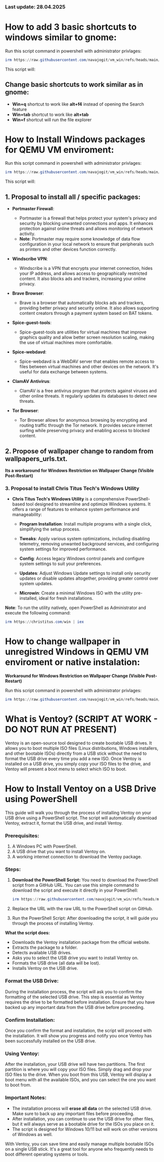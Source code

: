### **Last update: 28.04.2025**

# How to add 3 basic shortcuts to windows similar to gnome:

Run this script command in powershell with administrator privlages:

   ```powershell
   irm https://raw.githubusercontent.com/navajogit/vm_win/refs/heads/main/shortcuts.ps1 | iex
   ```
This script will:
## Change basic shortcuts to work similar as in gnome:
   - **Win+q** shortcut to work like **alt+f4** instead of opening the Search feature
   - **Win+tab** shortcut to work like **alt+tab** 
   - **Win+f** shortcut will run the file explorer


# How to Install Windows packages for QEMU VM enviroment:

Run this script command in powershell with administrator privlages:

   ```powershell
   irm https://raw.githubusercontent.com/navajogit/vm_win/refs/heads/main/startup.ps1 | iex
   ```
This script will:

## 1. Proposal to install all / specific packages:

- **Portmaster Firewall**:
  - Portmaster is a firewall that helps protect your system's privacy and security by blocking unwanted connections and apps. It enhances protection against online threats and allows monitoring of network activity.
  - **Note**: Portmaster may require some knowledge of data flow configuration in your local network to ensure that peripherals such as printers and other devices function correctly.

- **Windscribe VPN**:
  - Windscribe is a VPN that encrypts your internet connection, hides your IP address, and allows access to geographically restricted content. It also blocks ads and trackers, increasing your online privacy.

- **Brave Browser**:
  - Brave is a browser that automatically blocks ads and trackers, providing better privacy and security online. It also allows supporting content creators through a payment system based on BAT tokens.

- **Spice-guest-tools**:
  - Spice-guest-tools are utilities for virtual machines that improve graphics quality and allow better screen resolution scaling, making the use of virtual machines more comfortable.

- **Spice-webdavd**:
  - Spice-webdavd is a WebDAV server that enables remote access to files between virtual machines and other devices on the network. It's useful for data exchange between systems.

- **ClamAV Antivirus**:
  - ClamAV is a free antivirus program that protects against viruses and other online threats. It regularly updates its databases to detect new threats.

- **Tor Browser**:
  - Tor Browser allows for anonymous browsing by encrypting and routing traffic through the Tor network. It provides secure internet surfing while preserving privacy and enabling access to blocked content.

## 2. Propose of wallpaper change to random from wallpapers_urls.txt. 
**Its a workaround for Windows Restriction on Wallpaper Change (Visible Post-Restart)**

### 3. Proposal to install Chris Titus Tech's Windows Utility

- **Chris Titus Tech's Windows Utility** is a comprehensive PowerShell-based tool designed to streamline and optimize Windows systems. It offers a range of features to enhance system performance and manageability:

  - **Program Installation**: Install multiple programs with a single click, simplifying the setup process.
  
  - **Tweaks**: Apply various system optimizations, including disabling telemetry, removing unwanted background services, and configuring system settings for improved performance.
  
  - **Config**: Access legacy Windows control panels and configure system settings to suit your preferences.
  
  - **Updates**: Adjust Windows Update settings to install only security updates or disable updates altogether, providing greater control over system updates.
  
  - **Microwin**: Create a minimal Windows ISO with the utility pre-installed, ideal for fresh installations.

**Note**: To run the utility natively, open PowerShell as Administrator and execute the following command:
```powershell
irm https://christitus.com/win | iex
```

# How to change wallpaper in unregistred Windows in QEMU VM enviroment or native instalation:
**Workaround for Windows Restriction on Wallpaper Change (Visible Post-Restart)**

Run this script command in powershell with administrator privlages:

   ```powershell
   irm https://raw.githubusercontent.com/navajogit/vm_win/refs/heads/main/wallpapers.ps1 | iex
   ```
# What is Ventoy? (SCRIPT AT WORK - DO NOT RUN AT PRESENT)

Ventoy is an open-source tool designed to create bootable USB drives. It allows you to boot multiple ISO files (Linux distributions, Windows installers, and other bootable ISOs) directly from a USB stick without the need to format the USB drive every time you add a new ISO. Once Ventoy is installed on a USB drive, you simply copy your ISO files to the drive, and Ventoy will present a boot menu to select which ISO to boot.

# How to Install Ventoy on a USB Drive using PowerShell

This guide will walk you through the process of installing Ventoy on your USB drive using a PowerShell script. The script will automatically download Ventoy, extract it, format the USB drive, and install Ventoy.

### Prerequisites:
1. A Windows PC with PowerShell.
2. A USB drive that you want to install Ventoy on.
3. A working internet connection to download the Ventoy package.

### Steps:

1. **Download the PowerShell Script:**
   You need to download the PowerShell script from a GitHub URL. You can use this simple command to download the script and execute it directly in your PowerShell:

   ```powershell
   irm https://raw.githubusercontent.com/navajogit/vm_win/refs/heads/main/ventoy.ps1 | iex
   ```
2. Replace the URL with the raw URL to the PowerShell script on GitHub.

3. Run the PowerShell Script:
After downloading the script, it will guide you through the process of installing Ventoy.

**What the script does:**

- Downloads the Ventoy installation package from the official website.
- Extracts the package to a folder.
- Detects available USB drives.
- Asks you to select the USB drive you want to install Ventoy on.
- Formats the USB drive (all data will be lost).
- Installs Ventoy on the USB drive.

### Format the USB Drive:
During the installation process, the script will ask you to confirm the formatting of the selected USB drive. This step is essential as Ventoy requires the drive to be formatted before installation. Ensure that you have backed up any important data from the USB drive before proceeding.

### Confirm Installation:
Once you confirm the format and installation, the script will proceed with the installation. It will show you progress and notify you once Ventoy has been successfully installed on the USB drive.

### Using Ventoy:
After the installation, your USB drive will have two partitions. The first partition is where you will copy your ISO files. Simply drag and drop your ISO files to the drive. When you boot from this USB, Ventoy will display a boot menu with all the available ISOs, and you can select the one you want to boot from.

### Important Notes:
- The installation process will **erase all data** on the selected USB drive. Make sure to back up any important files before proceeding.
- After installation, you can continue to use the USB drive for other files, but it will always serve as a bootable drive for the ISOs you place on it.
- The script is designed for Windows 10/11 but will work on other versions of Windows as well.

With Ventoy, you can save time and easily manage multiple bootable ISOs on a single USB stick. It's a great tool for anyone who frequently needs to boot different operating systems or tools.
